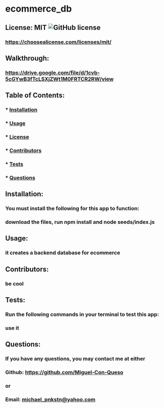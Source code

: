 # ecommerce_db

## License: MIT ![GitHub license](https://img.shields.io/github/license/Naereen/StrapDown.js.svg)

### https://choosealicense.com/licenses/mit/

## Walkthrough:

### https://drive.google.com/file/d/1cvb-5cGYwB3fTcLSXjZWt1M0FRTCR2RW/view

## Table of Contents:

### \* [Installation](#installation)

### \* [Usage](#usage)

### \* [License](#license)

### \* [Contributors](#contributors)

### \* [Tests](#tests)

### \* [Questions](#questions)

## Installation:

### You must install the following for this app to function:

### download the files, run npm install and node seeds/index.js

## Usage:

### it creates a backend database for ecommerce

## Contributors:

### be cool

## Tests:

### Run the following commands in your terminal to test this app:

### use it

## Questions:

### If you have any questions, you may contact me at either

### Github: https://github.com/Miguel-Con-Queso

### or

### Email: michael_pnkstn@yahoo.com
